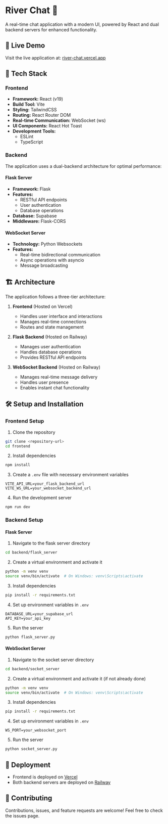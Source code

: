 # River Chat 🌊

A real-time chat application with a modern UI, powered by React and dual backend servers for enhanced functionality.

## 🌟 Live Demo

Visit the live application at: [river-chat.vercel.app](https://river-chat.vercel.app)

## 🚀 Tech Stack

### Frontend
- **Framework:** React (v19)
- **Build Tool:** Vite
- **Styling:** TailwindCSS
- **Routing:** React Router DOM
- **Real-time Communication:** WebSocket (ws)
- **UI Components:** React Hot Toast
- **Development Tools:**
  - ESLint
  - TypeScript

### Backend
The application uses a dual-backend architecture for optimal performance:

#### Flask Server
- **Framework:** Flask
- **Features:**
  - RESTful API endpoints
  - User authentication
  - Database operations
- **Database:** Supabase
- **Middleware:** Flask-CORS

#### WebSocket Server
- **Technology:** Python Websockets
- **Features:**
  - Real-time bidirectional communication
  - Async operations with asyncio
  - Message broadcasting

## 🏗️ Architecture

The application follows a three-tier architecture:
1. **Frontend** (Hosted on Vercel)
   - Handles user interface and interactions
   - Manages real-time connections
   - Routes and state management

2. **Flask Backend** (Hosted on Railway)
   - Manages user authentication
   - Handles database operations
   - Provides RESTful API endpoints

3. **WebSocket Backend** (Hosted on Railway)
   - Manages real-time message delivery
   - Handles user presence
   - Enables instant chat functionality

## 🛠️ Setup and Installation

### Frontend Setup
1. Clone the repository
```bash
git clone <repository-url>
cd frontend
```

2. Install dependencies
```bash
npm install
```

3. Create a `.env` file with necessary environment variables
```env
VITE_API_URL=your_flask_backend_url
VITE_WS_URL=your_websocket_backend_url
```

4. Run the development server
```bash
npm run dev
```

### Backend Setup

#### Flask Server
1. Navigate to the flask server directory
```bash
cd backend/flask_server
```

2. Create a virtual environment and activate it
```bash
python -m venv venv
source venv/bin/activate  # On Windows: venv\Scripts\activate
```

3. Install dependencies
```bash
pip install -r requirements.txt
```

4. Set up environment variables in `.env`
```env
DATABASE_URL=your_supabase_url
API_KEY=your_api_key
```

5. Run the server
```bash
python flask_server.py
```

#### WebSocket Server
1. Navigate to the socket server directory
```bash
cd backend/socket_server
```

2. Create a virtual environment and activate it (if not already done)
```bash
python -m venv venv
source venv/bin/activate  # On Windows: venv\Scripts\activate
```

3. Install dependencies
```bash
pip install -r requirements.txt
```

4. Set up environment variables in `.env`
```env
WS_PORT=your_websocket_port
```

5. Run the server
```bash
python socket_server.py
```

## 🚀 Deployment

- Frontend is deployed on [Vercel](https://vercel.com)
- Both backend servers are deployed on [Railway](https://railway.app)


## 🤝 Contributing

Contributions, issues, and feature requests are welcome! Feel free to check the issues page.

